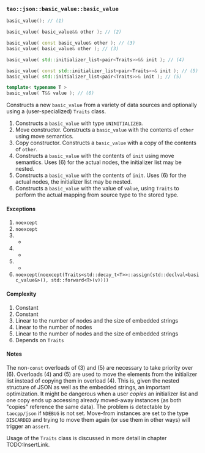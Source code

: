 ### `tao::json::basic_value::basic_value`

```c++
basic_value(); // (1)

basic_value( basic_value&& other ); // (2)

basic_value( const basic_value& other ); // (3)
basic_value( basic_value& other ); // (3)

basic_value( std::initializer_list<pair<Traits>>&& init ); // (4)

basic_value( const std::initializer_list<pair<Traits>>& init ); // (5)
basic_value( std::initializer_list<pair<Traits>>& init ); // (5)

template< typename T >
basic_value( T&& value ); // (6)
```

Constructs a new `basic_value` from a variety of data sources and optionally using a (user-specialized) `Traits` class.

1. Constructs a `basic_value` with type `UNINITIALIZED`.
2. Move constructor. Constructs a `basic_value` with the contents of `other` using move semantics.
3. Copy constructor. Constructs a `basic_value` with a copy of the contents of `other`.
4. Constructs a `basic_value` with the contents of `init` using move semantics. Uses (6) for the actual nodes, the initializer list may be nested.
5. Constructs a `basic_value` with the contents of `init`. Uses (6) for the actual nodes, the initializer list may be nested.
6. Constructs a `basic_value` with the value of `value`, using `Traits` to perform the actual mapping from source type to the stored type.

#### Exceptions

1. `noexcept`
2. `noexcept`
3. -
4. -
5. -
6. `noexcept(noexcept(Traits<std::decay_t<T>>::assign(std::declval<basic_value&>(), std::forward<T>(v))))`

#### Complexity

1. Constant
2. Constant
3. Linear to the number of nodes and the size of embedded strings
4. Linear to the number of nodes
5. Linear to the number of nodes and the size of embedded strings
6. Depends on `Traits`

#### Notes

The non-`const` overloads of (3) and (5) are necessary to take priority over (6). Overloads (4) and (5) are used to move the elements from the initializer list instead of copying them in overload (4). This is, given the nested structure of JSON as well as the embedded strings, an important optimization. It might be dangerous when a user *copies* an initializer list and one copy ends up accessing already moved-away instances (as both "copies" reference the same data). The problem is detectable by `taocpp/json` if `NDEBUG` is not set. Move-from instances are set to the type `DISCARDED` and trying to move them again (or use them in other ways) will trigger an `assert`.

Usage of the `Traits` class is discussed in more detail in chapter TODO:InsertLink.
